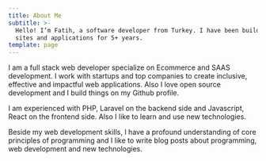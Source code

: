 ```yaml
---
title: About Me
subtitle: >-
  Hello! I’m Fatih, a software developer from Turkey. I have been building web
  sites and applications for 5+ years.
template: page
---
```

  I am a full stack web developer specialize on Ecommerce  and SAAS development.  I work with startups and top companies  to create inclusive, effective and impactful web applications. Also I love open source development and I build things on my Github profile. 

  I am experienced with PHP, Laravel on the backend side and Javascript,  React  on the frontend side. Also I like to learn and use new technologies. 

  Beside my  web development skills, I have a profound understanding of core principles of programming and I like to write blog posts about programming, web development and new technologies. 
